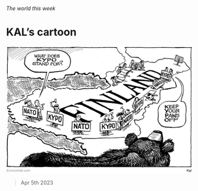 ###### The world this week

# KAL’s cartoon 

#####  

![image](images/20230408_WWD000.png) 

> Apr 5th 2023 






